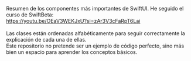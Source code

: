 Resumen de los componentes más importantes de SwiftUI. He seguido el curso de SwiftBeta: <br>https://youtu.be/OEaV3WEKJxU?si=zAr3V3cFaRpT6Lai<br><br>
Las clases están ordenadas alfabéticamente para seguir correctamente la explicación de cada una de ellas. <br>
Este repositorio no pretende ser un ejemplo de código perfecto, sino más bien un espacio para aprender los conceptos básicos.
